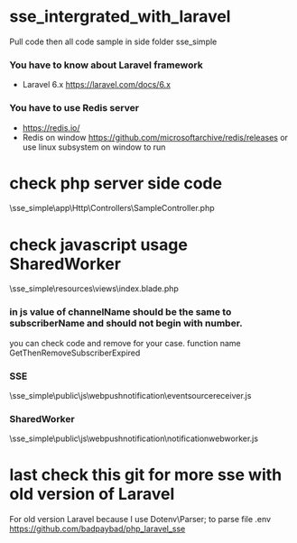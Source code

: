 # sse_intergrated_with_laravel
Pull code then all code sample in side folder sse_simple

### You have to know about Laravel framework 

- Laravel 6.x https://laravel.com/docs/6.x

### You have to use Redis server
- https://redis.io/
- Redis on window https://github.com/microsoftarchive/redis/releases or use linux subsystem on window to run

# check php server side code 
\sse_simple\app\Http\Controllers\SampleController.php

# check javascript usage SharedWorker
\sse_simple\resources\views\index.blade.php

### in js value of channelName should be the same to subscriberName and should not begin with number.
you can check code and remove for your case. function name GetThenRemoveSubscriberExpired

### SSE 
\sse_simple\public\js\webpushnotification\eventsourcereceiver.js

### SharedWorker
\sse_simple\public\js\webpushnotification\notificationwebworker.js

# last check this git for more sse with old version of Laravel
For old version Laravel because I use Dotenv\Parser; to parse file .env 
https://github.com/badpaybad/php_laravel_sse

